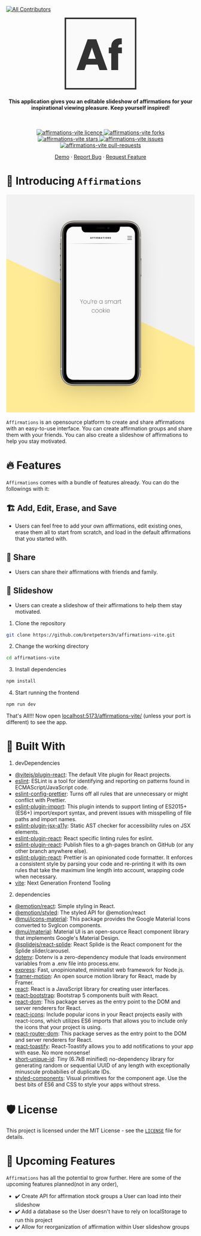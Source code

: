 <!-- # affirmations-vite -->

<!-- This project is a rebuild of my original Affirmations project here in Github. -->

<!-- This build includes Vite unlike the previous one. -->

<!-- ALL-CONTRIBUTORS-BADGE:START - Do not remove or modify this section -->

[![All Contributors](https://img.shields.io/badge/all_contributors-1-orange.svg?style=flat-square)](#contributors-)

<!-- ALL-CONTRIBUTORS-BADGE:END -->
<p align="center">
    <img src="./src/assets/Af-logo_reverse.png" alt="logo" width="192"/>
<p/>

<h4 align="center">This application gives you an editable slideshow of affirmations for your inspirational viewing pleasure. Keep yourself inspired!</h4>
<br>
<p align="center">
<a href="https://github.com/bretpeters3n/affirmations-vite/blob/master/LICENSE" target="blank">
<img src="https://img.shields.io/github/license/bretpeters3n/affirmations-vite?style=flat-square" alt="affirmations-vite licence" />
</a>
<a href="https://github.com/bretpeters3n/affirmations-vite/fork" target="blank">
<img src="https://img.shields.io/github/forks/bretpeters3n/affirmations-vite?style=flat-square" alt="affirmations-vite forks"/>
</a>
<a href="https://github.com/bretpeters3n/affirmations-vite/stargazers" target="blank">
<img src="https://img.shields.io/github/stars/bretpeters3n/affirmations-vite?style=flat-square" alt="affirmations-vite stars"/>
</a>
<a href="https://github.com/bretpeters3n/affirmations-vite/issues" target="blank">
<img src="https://img.shields.io/github/issues/bretpeters3n/affirmations-vite?style=flat-square" alt="affirmations-vite issues"/>
</a>
<a href="https://github.com/bretpeters3n/affirmations-vite/pulls" target="blank">
<img src="https://img.shields.io/github/issues-pr/bretpeters3n/affirmations-vite?style=flat-square" alt="affirmations-vite pull-requests"/>
</a>
</p>

<p align="center">
    <a href="https://bretpeters3n.github.io/affirmations-vite/">Demo</a>
    ·
    <a href="https://github.com/bretpeters3n/affirmations-vite/issues/new/choose">Report Bug</a>
    ·
    <a href="https://github.com/bretpeters3n/affirmations-vite/issues/new/choose">Request Feature</a>
</p>

# 👋 Introducing `Affirmations`

<p align="center">
    <img src="./src/assets/affirmations-readMe-titleImage.jpg" alt="logo" height="582"/>
</p>

`Affirmations` is an opensource platform to create and share affirmations with an easy-to-use interface. You can create affirmation groups and share them with your friends. You can also create a slideshow of affirmations to help you stay motivated.

# 🔥 Features

`Affirmations` comes with a bundle of features already. You can do the followings with it:

## 🏗️ Add, Edit, Erase, and Save

- Users can feel free to add your own affirmations, edit existing ones, erase them all to start from scratch, and load in the default affirmations that you started with.

## 🤝 Share

- Users can share their affirmations with friends and family.

## 📱 Slideshow

- Users can create a slideshow of their affirmations to help them stay motivated.

1. Clone the repository

```sh
git clone https://github.com/bretpeters3n/affirmations-vite.git
```

2. Change the working directory

```bash
cd affirmations-vite
```

3. Install dependencies

```bash
npm install
```

4. Start running the frontend

```bash
npm run dev
```

That's All!!! Now open [localhost:5173/affirmations-vite/](http://localhost:5173/affirmations-vite/) (unless your port is different) to see the app.

# 🍔 Built With

<!-- React, Vite, MUI, Framer Motion, UUID, Toastify, Bootstrap, and GitHub Pages-->

1. devDependencies

- [@vitejs/plugin-react](https://www.npmjs.com/package/@vitejs/plugin-react): The default Vite plugin for React projects.
- [eslint](https://www.npmjs.com/package/eslint): ESLint is a tool for identifying and reporting on patterns found in ECMAScript/JavaScript code.
- [eslint-config-prettier](https://www.npmjs.com/package/eslint-config-prettier): Turns off all rules that are unnecessary or might conflict with Prettier.
- [eslint-plugin-import](https://www.npmjs.com/package/eslint-plugin-import): This plugin intends to support linting of ES2015+ (ES6+) import/export syntax, and prevent issues with misspelling of file paths and import names.
- [eslint-plugin-jsx-a11y](https://www.npmjs.com/package/eslint-plugin-jsx-a11y): Static AST checker for accessibility rules on JSX elements.
- [eslint-plugin-react](https://www.npmjs.com/package/eslint-plugin-react): React specific linting rules for eslint.
- [eslint-plugin-react](https://www.npmjs.com/package/gh-pages): Publish files to a gh-pages branch on GitHub (or any other branch anywhere else).
- [eslint-plugin-react](https://www.npmjs.com/package/prettier): Prettier is an opinionated code formatter. It enforces a consistent style by parsing your code and re-printing it with its own rules that take the maximum line length into account, wrapping code when necessary.
- [vite](https://www.npmjs.com/package/vite): Next Generation Frontend Tooling

2. dependencies

- [@emotion/react](https://www.npmjs.com/package/@emotion/react): Simple styling in React.
- [@emotion/styled](https://www.npmjs.com/package/@emotion/styled): The styled API for @emotion/react
- [@mui/icons-material](https://www.npmjs.com/package/@mui/icons-material): This package provides the Google Material Icons converted to SvgIcon components.
- [@mui/material](https://www.npmjs.com/package/@mui/material): Material UI is an open-source React component library that implements Google's Material Design.
- [@splidejs/react-splide](https://www.npmjs.com/package/@splidejs/react-splide): React Splide is the React component for the Splide slider/carousel.
- [dotenv](https://www.npmjs.com/package/dotenv): Dotenv is a zero-dependency module that loads environment variables from a .env file into process.env.
- [express](https://www.npmjs.com/package/express): Fast, unopinionated, minimalist web framework for Node.js.
- [framer-motion](https://www.npmjs.com/package/framer-motion): An open source motion library for React, made by Framer.
- [react](https://www.npmjs.com/package/react): React is a JavaScript library for creating user interfaces.
- [react-bootstrap](https://www.npmjs.com/package/react-bootstrap): Bootstrap 5 components built with React.
- [react-dom](https://www.npmjs.com/package/react-dom): This package serves as the entry point to the DOM and server renderers for React.
- [react-icons](https://www.npmjs.com/package/react-icons): Include popular icons in your React projects easily with react-icons, which utilizes ES6 imports that allows you to include only the icons that your project is using.
- [react-router-dom](https://www.npmjs.com/package/react-router-dom): This package serves as the entry point to the DOM and server renderers for React.
- [react-toastify](https://www.npmjs.com/package/react-toastify): React-Toastify allows you to add notifications to your app with ease. No more nonsense!
- [short-unique-id](https://www.npmjs.com/package/short-unique-id): Tiny (6.7kB minified) no-dependency library for generating random or sequential UUID of any length with exceptionally minuscule probabilies of duplicate IDs.
- [styled-components](https://www.npmjs.com/package/styled-components): Visual primitives for the component age. Use the best bits of ES6 and CSS to style your apps without stress.

# 🛡️ License

This project is licensed under the MIT License - see the [`LICENSE`](LICENSE) file for details.

# 🦄 Upcoming Features

`Affirmations` has all the potential to grow further. Here are some of the upcoming features planned(not in any order),

- ✔️ Create API for affirmation stock groups a User can load into their slideshow
- ✔️ Add a database so the User doesn't have to rely on localStorage to run this project
- ✔️ Allow for reorganization of affirmation within User slideshow groups
